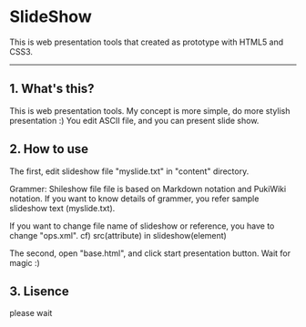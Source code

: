 SlideShow
=========

This is web presentation tools  that created as prototype with HTML5 and CSS3.

------

## 1. What's this?

This is web presentation tools.
My concept is more simple, do more stylish presentation :)
You edit ASCII file, and you can present slide show.

## 2. How to use

The first, edit slideshow file "myslide.txt" in "content" directory.

Grammer:
 Shileshow file file is based on Markdown notation and PukiWiki notation.
 If you want to know details of grammer, you refer sample slideshow text (myslide.txt).

If you want to change file name of slideshow or reference, you have to change "ops.xml".
cf) src(attribute) in slideshow(element)

The second, open "base.html", and click start presentation button.
Wait for magic :)

## 3. Lisence

please wait
